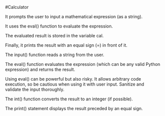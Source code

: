 #Calculator

It prompts the user to input a mathematical expression (as a string).

It uses the eval() function to evaluate the expression.

The evaluated result is stored in the variable cal.

Finally, it prints the result with an equal sign (=) in front of it.

The input() function reads a string from the user.

The eval() function evaluates the expression (which can be any valid Python expression) and returns the result.

Using eval() can be powerful but also risky. It allows arbitrary code execution, so be cautious when using it with user input. Sanitize and validate the input thoroughly.

The int() function converts the result to an integer (if possible).

The print() statement displays the result preceded by an equal sign.
